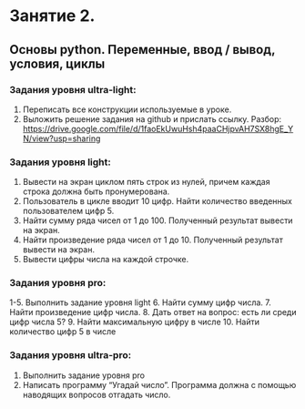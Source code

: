 # Занятие 2. 
## Основы python. Переменные, ввод / вывод, условия, циклы

### Задания уровня ultra-light:
1.	Переписать все конструкции используемые в уроке. 
2.	Выложить решение задания на github и прислать ссылку.
Разбор: https://drive.google.com/file/d/1faoEkUwuHsh4paaCHjpvAH7SX8hgE_YN/view?usp=sharing

### Задания уровня light:
1.	Вывести на экран циклом пять строк из нулей, причем каждая строка должна быть пронумерована.
2.	Пользователь в цикле вводит 10 цифр. Найти количество введенных пользователем цифр 5.
3.	Найти сумму ряда чисел от 1 до 100. Полученный результат вывести на экран.
4.	Найти произведение ряда чисел от 1 до 10. Полученный результат вывести на экран.
5.	Вывести цифры числа на каждой строчке.
 
### Задания уровня pro:
1-5. Выполнить задание уровня light
6. Найти сумму цифр числа.
7. Найти произведение цифр числа.
8. Дать ответ на вопрос: есть ли среди цифр числа 5?
9. Найти максимальную цифру в числе
10. Найти количество цифр 5 в числе

### Задания уровня ultra-pro:
1.	Выполнить задание уровня pro
2.	Написать программу “Угадай число”. Программа должна с помощью наводящих вопросов отгадать число. 
